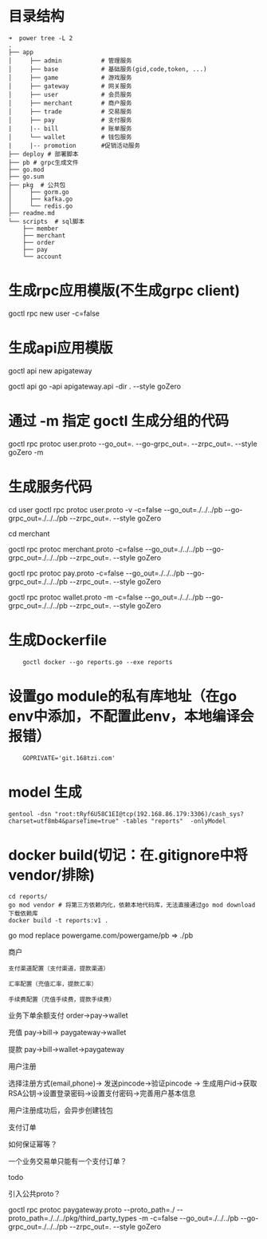 # 目录结构

```
➜  power tree -L 2
.
├── app
│     ├── admin           # 管理服务
│     ├── base            # 基础服务(gid,code,token, ...)
│     ├── game            # 游戏服务
│     ├── gateway         # 网关服务 
│     ├── user            # 会员服务
│     ├── merchant        # 商户服务
│     ├── trade           # 交易服务
│     ├── pay             # 支付服务
|     |-- bill            # 账单服务
│     └── wallet          # 钱包服务
|     |-- promotion       #促销活动服务
├── deploy # 部署脚本
├── pb # grpc生成文件
├── go.mod
├── go.sum
├── pkg  # 公共包
│     ├── gorm.go
│     ├── kafka.go
│     └── redis.go
├── readme.md
└── scripts  # sql脚本
    ├── member
    ├── merchant
    ├── order
    ├── pay
    └── account
```

# 生成rpc应用模版(不生成grpc client)

goctl rpc new user -c=false

# 生成api应用模版

goctl api new apigateway

goctl api go -api apigateway.api -dir . --style goZero

# 通过 -m 指定 goctl 生成分组的代码

goctl rpc protoc user.proto --go_out=. --go-grpc_out=. --zrpc_out=. --style goZero -m

# 生成服务代码

cd user
goctl rpc protoc user.proto -v -c=false --go_out=./../../pb --go-grpc_out=./../../pb --zrpc_out=. --style goZero

cd merchant

goctl rpc protoc merchant.proto -c=false --go_out=./../../pb --go-grpc_out=./../../pb --zrpc_out=. --style goZero

goctl rpc protoc pay.proto -c=false --go_out=./../../pb --go-grpc_out=./../../pb --zrpc_out=. --style goZero

goctl rpc protoc wallet.proto -m -c=false --go_out=./../../pb --go-grpc_out=./../../pb --zrpc_out=. --style goZero

# 生成Dockerfile

```
    goctl docker --go reports.go --exe reports
```

# 设置go module的私有库地址（在go env中添加，不配置此env，本地编译会报错）

```
    GOPRIVATE='git.168tzi.com'
```

# model 生成

```
gentool -dsn "root:tRyf6U58C1EI@tcp(192.168.86.179:3306)/cash_sys?charset=utf8mb4&parseTime=true" -tables "reports"  -onlyModel
```

# docker build(切记：在.gitignore中将vendor/排除)

```
cd reports/
go mod vendor # 将第三方依赖内化，依赖本地代码库，无法直接通过go mod download 下载依赖库 
docker build -t reports:v1 .
```

go mod replace powergame.com/powergame/pb => ./pb

商户

    支付渠道配置（支付渠道，提款渠道）

    汇率配置（充值汇率，提款汇率）

    手续费配置（充值手续费，提款手续费）

业务下单余额支付 order->pay->wallet

充值 pay->bill-> paygateway->wallet

提款 pay->bill->wallet->paygateway

用户注册

选择注册方式(email,phone)-> 发送pincode->验证pincode -> 生成用户id->获取RSA公钥->设置登录密码->设置支付密码->完善用户基本信息

用户注册成功后，会异步创建钱包

支付订单

如何保证幂等？

一个业务交易单只能有一个支付订单？

todo

引入公共proto？

goctl rpc protoc paygateway.proto --proto_path=./ --proto_path=./../../pkg/third_party_types -m -c=false
--go_out=./../../pb --go-grpc_out=./../../pb --zrpc_out=. --style goZero
